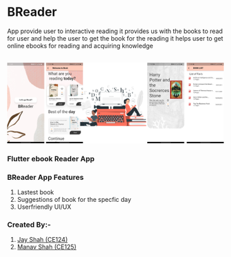# BReader
App provide user to interactive reading it provides us with the books to read for user and help the user to get the book for the reading it helps user to get online ebooks for reading and acquiring knowledge
<br><br>

<img src="image.png" >
<br>

### Flutter ebook Reader App

### BReader App Features
  1) Lastest book 
  2) Suggestions of book for the specfic day
  3) Userfriendly UI/UX

### Created By:-
1) [Jay Shah (CE124)](https://github.com/jayshah2002)
2) [Manav Shah (CE125)](https://github.com/manavshah25)

